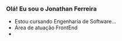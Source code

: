 ### Olá! Eu sou o Jonathan Ferreira
- Estou cursando Engenharia de Software...
- Área de atuação FrontEnd
- 
